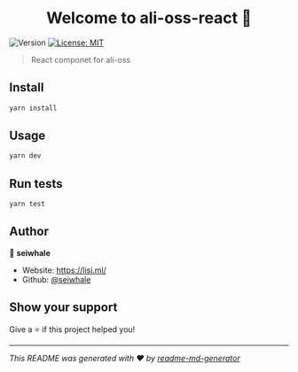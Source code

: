 <h1 align="center">Welcome to ali-oss-react 👋</h1>
<p>
  <img alt="Version" src="https://img.shields.io/badge/version-1.0.0-blue.svg?cacheSeconds=2592000" />
  <a href="#" target="_blank">
    <img alt="License: MIT" src="https://img.shields.io/badge/License-MIT-yellow.svg" />
  </a>
</p>

> React componet for ali-oss

## Install

```sh
yarn install
```

## Usage

```sh
yarn dev
```

## Run tests

```sh
yarn test
```

## Author

👤 **seiwhale**

* Website: https://lisj.ml/
* Github: [@seiwhale](https://github.com/seiwhale)

## Show your support

Give a ⭐️ if this project helped you!

***
_This README was generated with ❤️ by [readme-md-generator](https://github.com/kefranabg/readme-md-generator)_